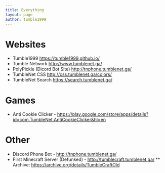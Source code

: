 ```yaml
---
title: Everything
layout: page
author: tumble1999
---
```

# Websites
* Tumble1999 https://tumble1999.github.io/
* Tumble Network http://www.tumblenet.ga/
* PolyPickle (Dicord Bot Site) http://tnphone.tumblenet.ga/
* TumbleNet CSS http://css.tumblenet.ga/colors/
* TumbleNet Search https://search.tumblenet.ga/

# Games
* Anti Cookie Clicker - https://play.google.com/store/apps/details?id=com.TumbleNet.AntiCookieClicker&hl=en

# Other
* Discord Phone Bot - http://tnphone.tumblenet.ga/
* First Minecraft Server (Defunked) - http://tumblecraft.tumblenet.ga/
  ** Archive: https://archive.org/details/TumbleCraftOld
